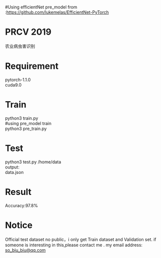 #Using efficientNet pre_model from :https://github.com/lukemelas/EfficientNet-PyTorch  
  
# PRCV 2019  
农业病虫害识别     

# Requirement  
pytorch-1.1.0  
cuda9.0  

# Train   
python3 train.py  
#using pre_model train  
python3 pre_train.py  

# Test  
python3 test.py /home/data  
output:  
data.json  
  
# Result  
Accuracy:97.8%
  
# Notice
Official test dataset no public，i only get Train dataset and Validation set. if someone is interesting in this,please contact me .
my email address: so_biu_biu@qq.com  
